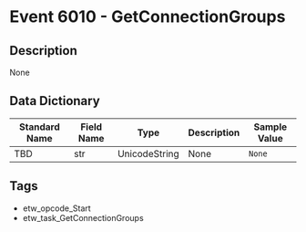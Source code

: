 # Event 6010 - GetConnectionGroups

## Description
None

## Data Dictionary
|Standard Name|Field Name|Type|Description|Sample Value|
|---|---|---|---|---|
|TBD|str|UnicodeString|None|`None`|

## Tags
* etw_opcode_Start
* etw_task_GetConnectionGroups